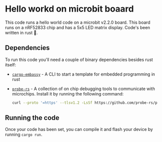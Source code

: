 # Hello workd on microbit boaard

This code runs a hello world code on a microbit v2.2.0 board. This board runs on a nRF52833 chip and has a 5x5 LED matrix display.
Code's been written in rust :crab:.

## Dependencies

To run this code you'll need a couple of binary dependencies besides rust itself:

- [`cargo-embassy`](https://crates.io/crates/cargo-embassy) - A CLI to start a template for embedded programming in rust
- [`probe-rs`](https://probe.rs/) - A collection of on chip debugging tools to communicate with microchips. Install it by running the following command:

  ```bash
  curl --proto '=https' --tlsv1.2 -LsSf https://github.com/probe-rs/probe-rs/releases/latest/download/probe-rs-tools-installer.sh | sh
  ```

## Running the code

Once your code has been set, you can compile it and flash your device by running `cargo run`.
